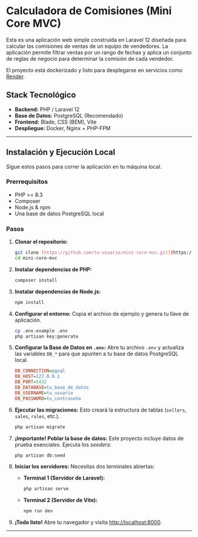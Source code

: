 # Calculadora de Comisiones (Mini Core MVC)

Esta es una aplicación web simple construida en Laravel 12 diseñada para calcular las comisiones de ventas de un equipo de vendedores. La aplicación permite filtrar ventas por un rango de fechas y aplica un conjunto de reglas de negocio para determinar la comisión de cada vendedor.

El proyecto está dockerizado y listo para desplegarse en servicios como [Render](https://render.com/).

## Stack Tecnológico

* **Backend:** PHP / Laravel 12
* **Base de Datos:** PostgreSQL (Recomendado)
* **Frontend:** Blade, CSS (BEM), Vite
* **Despliegue:** Docker, Nginx + PHP-FPM

---

## Instalación y Ejecución Local

Sigue estos pasos para correr la aplicación en tu máquina local.

### Prerrequisitos

* PHP >= 8.3
* Composer
* Node.js & npm
* Una base de datos PostgreSQL local

### Pasos

1.  **Clonar el repositorio:**
    ```bash
    git clone [https://github.com/tu-usuario/mini-core-mvc.git](https://github.com/tu-usuario/mini-core-mvc.git)
    cd mini-core-mvc
    ```

2.  **Instalar dependencias de PHP:**
    ```bash
    composer install
    ```

3.  **Instalar dependencias de Node.js:**
    ```bash
    npm install
    ```

4.  **Configurar el entorno:**
    Copia el archivo de ejemplo y genera tu llave de aplicación.
    ```bash
    cp .env.example .env
    php artisan key:generate
    ```

5.  **Configurar la Base de Datos en `.env`:**
    Abre tu archivo `.env` y actualiza las variables `DB_*` para que apunten a tu base de datos PostgreSQL local.

    ```ini
    DB_CONNECTION=pgsql
    DB_HOST=127.0.0.1
    DB_PORT=5432
    DB_DATABASE=tu_base_de_datos
    DB_USERNAME=tu_usuario
    DB_PASSWORD=tu_contraseña
    ```

6.  **Ejecutar las migraciones:**
    Esto creará la estructura de tablas (`sellers`, `sales`, `rules`, etc.).
    ```bash
    php artisan migrate
    ```

7.  **¡Importante! Poblar la base de datos:**
    Este proyecto incluye datos de prueba esenciales. Ejecuta los *seeders*:
    ```bash
    php artisan db:seed
    ```

8.  **Iniciar los servidores:**
    Necesitas dos terminales abiertas:

    * **Terminal 1 (Servidor de Laravel):**
        ```bash
        php artisan serve
        ```

    * **Terminal 2 (Servidor de Vite):**
        ```bash
        npm run dev
        ```

9.  **¡Todo listo!**
    Abre tu navegador y visita [http://localhost:8000](http://localhost:8000).

---
